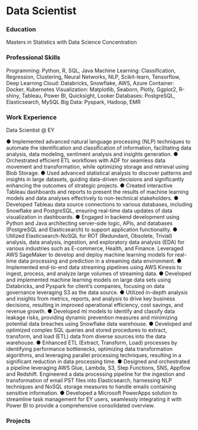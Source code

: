 # Data Scientist

### Education
Masters in Statistics with Data Science Concentration

### Professional Skills
Programming: Python, R, SQL, Java
Machine Learning: Classification, Regression, Clustering, Neural Networks, NLP, Scikit-learn, Tensorflow, Deep Learning
Cloud: Databricks, Snowflake, AWS, Azure
Container: Docker, Kubernetes
Visualization: Matplotlib, Seaborn, Plotly, Ggplot2, R-shiny, Tableau, Power BI, Quicksight, Looker
Databases: PostgreSQL, Elasticsearch, MySQL
Big Data: Pyspark, Hadoop, EMR

### Work Experience
Data Scientist @ EY

● Implemented advanced natural language processing (NLP) techniques to automate the identification and classification
of information, facilitating data analysis, data modeling, sentiment analysis and insights generation.
● Orchestrated efficient ETL workflows with ADF for seamless data movement and transformation, while optimizing
storage and retrieval using Blob Storage.
● Used advanced statistical analysis to discover patterns and insights in large datasets, guiding data-driven decisions and
significantly enhancing the outcomes of strategic projects.
● Created interactive Tableau dashboards and reports to present the results of machine learning models and data
analyses effectively to non-technical stakeholders.
● Developed Tableau data source connections to various databases, including Snowflake and PostgreSQL, ensuring
real-time data updates of data visualization in dashboards.
● Engaged in backend development using Python and Java architecting server-side logic, APIs, and databases (PostgreSQL
and Elasticsearch) to support application functionality.
● Utilized Elasticsearch-NoSQL for ROT (Redundant, Obsolete, Trivial) analysis, data analysis, ingestion, and exploratory
data analysis (EDA) for various industries such as E-commerce, Health, and Finance.
Leveraged AWS SageMaker to develop and deploy machine learning models for real-time data processing and
prediction in a streaming data environment.
● Implemented end-to-end data streaming pipelines using AWS Kinesis to ingest, process, and analyze large volumes of
streaming data.
● Developed and implemented machine learning models on large data sets using Databricks, and Pyspark for client’s
companies, focusing on data governance leveraging S3 as the data source.
● Utilized in-depth analysis and insights from metrics, reports, and analysis to drive key business decisions, resulting in
improved operational efficiency, cost savings, and revenue growth.
● Developed ml models to identify and classify data leakage risks, providing dynamic prevention measures and minimizing
potential data breaches using Snowflake data warehouse.
● Developed and optimized complex SQL queries and stored procedures to extract, transform, and load (ETL) data from
diverse sources into the data warehouse.
● Enhanced ETL (Extract, Transform, Load) processes by identifying performance bottlenecks, optimizing data
transformation algorithms, and leveraging parallel processing techniques, resulting in a significant reduction in data
processing time.
● Designed and orchestrated a pipeline leveraging AWS Glue, Lambda, S3, Step Functions, SNS, Appflow and Redshift.
Engineered a data processing pipeline for the ingestion and transformation of email PST files into Elasticsearch,
harnessing NLP techniques and NoSQL storage measures to handle emails containing sensitive information.
● Developed a Microsoft PowerApps solution to streamline task management for EY users, seamlessly integrating it with
Power BI to provide a comprehensive consolidated overview.

### Projects
